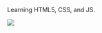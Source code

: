 Learning HTML5, CSS, and JS.


![](https://komarev.com/ghpvc/?username=0x7x&color=red)

<!---
0x7x/0x7x is a ✨ special ✨ repository because its `README.md` (this file) appears on your GitHub profile.
You can click the Preview link to take a look at your changes.
--->
